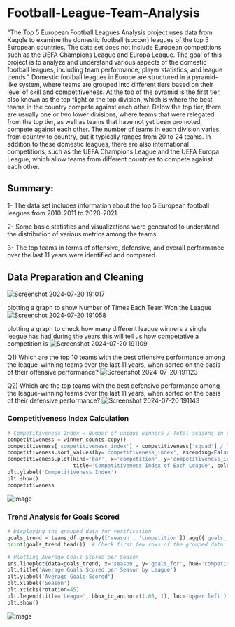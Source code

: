 # Football-League-Team-Analysis
"The Top 5 European Football Leagues Analysis project uses data from Kaggle to examine the domestic football (soccer) leagues of the top 5 European countries. The data set does not include European competitions such as the UEFA Champions League and Europa League. The goal of this project is to analyze and understand various aspects of the domestic football leagues, including team performance, player statistics, and league trends."
Domestic football leagues in Europe are structured in a pyramid-like system, where teams are grouped into different tiers based on their level of skill and competitiveness. At the top of the pyramid is the first tier, also known as the top flight or the top division, which is where the best teams in the country compete against each other.
Below the top tier, there are usually one or two lower divisions, where teams that were relegated from the top tier, as well as teams that have not yet been promoted, compete against each other. The number of teams in each division varies from country to country, but it typically ranges from 20 to 24 teams.
In addition to these domestic leagues, there are also international competitions, such as the UEFA Champions League and the UEFA Europa League, which allow teams from different countries to compete against each other.



## Summary:
1- The data set includes information about the top 5 European football leagues from 2010-2011 to 2020-2021.

2- Some basic statistics and visualizations were generated to understand the distribution of various metrics among the teams.

3- The top teams in terms of offensive, defensive, and overall performance over the last 11 years were identified and compared.



## Data Preparation and Cleaning 
![Screenshot 2024-07-20 191017](https://github.com/user-attachments/assets/9c27c3c4-dd53-4a3d-9840-ffb3e629d171)

plotting a graph to show Number of Times Each Team Won the League
![Screenshot 2024-07-20 191058](https://github.com/user-attachments/assets/c55b9ef6-ba97-4b43-a382-482dceb25bee)

plotting a graph to check how many different league winners a single league has had during the years this will tell us how competative a competition is
![Screenshot 2024-07-20 191109](https://github.com/user-attachments/assets/a7349b65-cba7-49b8-a619-e8f8c4bec908)


Q1) Which are the top 10 teams with the best offensive performance among the league-winning teams over the last 11 years, when sorted on the basis of their offensive performance?
![Screenshot 2024-07-20 191123](https://github.com/user-attachments/assets/94b12782-b7e3-4fbe-8468-cc4c976b8db1)

Q2) Which are the top teams with the best defensive performance among the league-winning teams over the last 11 years, when sorted on the basis of their defensive performance?
![Screenshot 2024-07-20 191143](https://github.com/user-attachments/assets/a520c730-6d29-4a2f-8199-8684ae1417ac)

### Competitiveness Index Calculation
```python
# Competitiveness Index = Number of unique winners / Total seasons in the dataset for each league
competitiveness = winner_counts.copy()
competitiveness['competitiveness_index'] = competitiveness['squad'] / len(teams_df['season'].unique())
competitiveness.sort_values(by='competitiveness_index', ascending=False, inplace=True)
competitiveness.plot(kind='bar', x='competition', y='competitiveness_index',
                     title='Competitiveness Index of Each League', color='skyblue')
plt.ylabel('Competitiveness Index')
plt.show()
competitiveness
```
![image](https://github.com/user-attachments/assets/82bb3973-426f-4e02-86d1-5f6c30b9527a)


### Trend Analysis for Goals Scored 
```python
# Displaying the grouped data for verification
goals_trend = teams_df.groupby(['season', 'competition']).agg({'goals_for': 'mean', 'goals_against': 'mean'}).reset_index()
print(goals_trend.head())  # Check first few rows of the grouped data

# Plotting Average Goals Scored per Season
sns.lineplot(data=goals_trend, x='season', y='goals_for', hue='competition', marker='o')
plt.title('Average Goals Scored per Season by League')
plt.ylabel('Average Goals Scored')
plt.xlabel('Season')
plt.xticks(rotation=45)
plt.legend(title='League', bbox_to_anchor=(1.05, 1), loc='upper left')
plt.show()
```
![image](https://github.com/user-attachments/assets/b2762b12-f9ad-44b3-a481-2e8f70a356e4)





